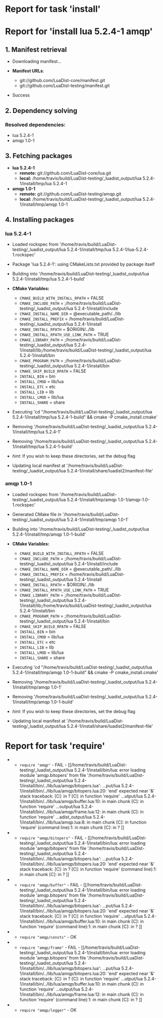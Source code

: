 # Report for task 'install'

# Report for 'install lua 5.2.4-1 amqp'


## 1. Manifest retrieval

- Downloading manifest...

- **Manifest URLs**:
    - git://github.com/LuaDist-core/manifest.git
    - git://github.com/LuaDist-testing/manifest.git
- Success

## 2. Dependency solving


### Resolved dependencies:
- lua 5.2.4-1
- amqp 1.0-1

## 3. Fetching packages

- **lua 5.2.4-1**
    - **remote:** git://github.com/LuaDist-core/lua.git
    - **local:** /home/travis/build/LuaDist-testing/_luadist_output/lua 5.2.4-1/install/tmp/lua 5.2.4-1
- **amqp 1.0-1**
    - **remote:** git://github.com/LuaDist-testing/amqp.git
    - **local:** /home/travis/build/LuaDist-testing/_luadist_output/lua 5.2.4-1/install/tmp/amqp 1.0-1

## 4. Installing packages


### lua 5.2.4-1
- Loaded rockspec from '/home/travis/build/LuaDist-testing/_luadist_output/lua 5.2.4-1/install/tmp/lua 5.2.4-1/lua-5.2.4-1.rockspec'
- Package 'lua 5.2.4-1': using CMakeLists.txt provided by package itself
- Building into '/home/travis/build/LuaDist-testing/_luadist_output/lua 5.2.4-1/install/tmp/lua 5.2.4-1-build'
- **CMake Variables:**
    - `CMAKE_BUILD_WITH_INSTALL_RPATH` = FALSE
    - `CMAKE_INCLUDE_PATH` = ;/home/travis/build/LuaDist-testing/_luadist_output/lua 5.2.4-1/install/include
    - `CMAKE_INSTALL_NAME_DIR` = @executable_path/../lib
    - `CMAKE_INSTALL_PREFIX` = /home/travis/build/LuaDist-testing/_luadist_output/lua 5.2.4-1/install
    - `CMAKE_INSTALL_RPATH` = $ORIGIN/../lib
    - `CMAKE_INSTALL_RPATH_USE_LINK_PATH` = TRUE
    - `CMAKE_LIBRARY_PATH` = ;/home/travis/build/LuaDist-testing/_luadist_output/lua 5.2.4-1/install/lib;/home/travis/build/LuaDist-testing/_luadist_output/lua 5.2.4-1/install/bin
    - `CMAKE_PROGRAM_PATH` = ;/home/travis/build/LuaDist-testing/_luadist_output/lua 5.2.4-1/install/bin
    - `CMAKE_SKIP_BUILD_RPATH` = FALSE
    - `INSTALL_BIN` = bin
    - `INSTALL_CMOD` = lib/lua
    - `INSTALL_ETC` = etc
    - `INSTALL_LIB` = lib
    - `INSTALL_LMOD` = lib/lua
    - `INSTALL_SHARE` = share
- Executing 'cd "/home/travis/build/LuaDist-testing/_luadist_output/lua 5.2.4-1/install/tmp/lua 5.2.4-1-build" && cmake -P cmake_install.cmake'
- Removing '/home/travis/build/LuaDist-testing/_luadist_output/lua 5.2.4-1/install/tmp/lua 5.2.4-1'
- Removing '/home/travis/build/LuaDist-testing/_luadist_output/lua 5.2.4-1/install/tmp/lua 5.2.4-1-build'

- *hint:* If you wish to keep these directories, set the debug flag
- Updating local manifest at '/home/travis/build/LuaDist-testing/_luadist_output/lua 5.2.4-1/install/share/luadist2/manifest-file'

### amqp 1.0-1
- Loaded rockspec from '/home/travis/build/LuaDist-testing/_luadist_output/lua 5.2.4-1/install/tmp/amqp 1.0-1/amqp-1.0-1.rockspec'
- Generated CMake file in '/home/travis/build/LuaDist-testing/_luadist_output/lua 5.2.4-1/install/tmp/amqp 1.0-1'
- Building into '/home/travis/build/LuaDist-testing/_luadist_output/lua 5.2.4-1/install/tmp/amqp 1.0-1-build'
- **CMake Variables:**
    - `CMAKE_BUILD_WITH_INSTALL_RPATH` = FALSE
    - `CMAKE_INCLUDE_PATH` = ;/home/travis/build/LuaDist-testing/_luadist_output/lua 5.2.4-1/install/include
    - `CMAKE_INSTALL_NAME_DIR` = @executable_path/../lib
    - `CMAKE_INSTALL_PREFIX` = /home/travis/build/LuaDist-testing/_luadist_output/lua 5.2.4-1/install
    - `CMAKE_INSTALL_RPATH` = $ORIGIN/../lib
    - `CMAKE_INSTALL_RPATH_USE_LINK_PATH` = TRUE
    - `CMAKE_LIBRARY_PATH` = ;/home/travis/build/LuaDist-testing/_luadist_output/lua 5.2.4-1/install/lib;/home/travis/build/LuaDist-testing/_luadist_output/lua 5.2.4-1/install/bin
    - `CMAKE_PROGRAM_PATH` = ;/home/travis/build/LuaDist-testing/_luadist_output/lua 5.2.4-1/install/bin
    - `CMAKE_SKIP_BUILD_RPATH` = FALSE
    - `INSTALL_BIN` = bin
    - `INSTALL_CMOD` = lib/lua
    - `INSTALL_ETC` = etc
    - `INSTALL_LIB` = lib
    - `INSTALL_LMOD` = lib/lua
    - `INSTALL_SHARE` = share
- Executing 'cd "/home/travis/build/LuaDist-testing/_luadist_output/lua 5.2.4-1/install/tmp/amqp 1.0-1-build" && cmake -P cmake_install.cmake'
- Removing '/home/travis/build/LuaDist-testing/_luadist_output/lua 5.2.4-1/install/tmp/amqp 1.0-1'
- Removing '/home/travis/build/LuaDist-testing/_luadist_output/lua 5.2.4-1/install/tmp/amqp 1.0-1-build'

- *hint:* If you wish to keep these directories, set the debug flag
- Updating local manifest at '/home/travis/build/LuaDist-testing/_luadist_output/lua 5.2.4-1/install/share/luadist2/manifest-file'

# Report for task 'require'

 -  - `require "amqp"` - FAIL - [[/home/travis/build/LuaDist-testing/_luadist_output/lua 5.2.4-1/install/bin/lua: error loading module 'amqp.bitopers' from file '/home/travis/build/LuaDist-testing/_luadist_output/lua 5.2.4-1/install/bin/../lib/lua/amqp/bitopers.lua':
	...put/lua 5.2.4-1/install/bin/../lib/lua/amqp/bitopers.lua:20: 'end' expected near '&'
stack traceback:
	[C]: in ?
	[C]: in function 'require'
	...utput/lua 5.2.4-1/install/bin/../lib/lua/amqp/buffer.lua:10: in main chunk
	[C]: in function 'require'
	...output/lua 5.2.4-1/install/bin/../lib/lua/amqp/frame.lua:12: in main chunk
	[C]: in function 'require'
	...adist_output/lua 5.2.4-1/install/bin/../lib/lua/amqp.lua:8: in main chunk
	[C]: in function 'require'
	(command line):1: in main chunk
	[C]: in ?
]]
 -  - `require "amqp/bitopers"` - FAIL - [[/home/travis/build/LuaDist-testing/_luadist_output/lua 5.2.4-1/install/bin/lua: error loading module 'amqp/bitopers' from file '/home/travis/build/LuaDist-testing/_luadist_output/lua 5.2.4-1/install/bin/../lib/lua/amqp/bitopers.lua':
	...put/lua 5.2.4-1/install/bin/../lib/lua/amqp/bitopers.lua:20: 'end' expected near '&'
stack traceback:
	[C]: in ?
	[C]: in function 'require'
	(command line):1: in main chunk
	[C]: in ?
]]
 -  - `require "amqp/buffer"` - FAIL - [[/home/travis/build/LuaDist-testing/_luadist_output/lua 5.2.4-1/install/bin/lua: error loading module 'amqp.bitopers' from file '/home/travis/build/LuaDist-testing/_luadist_output/lua 5.2.4-1/install/bin/../lib/lua/amqp/bitopers.lua':
	...put/lua 5.2.4-1/install/bin/../lib/lua/amqp/bitopers.lua:20: 'end' expected near '&'
stack traceback:
	[C]: in ?
	[C]: in function 'require'
	...utput/lua 5.2.4-1/install/bin/../lib/lua/amqp/buffer.lua:10: in main chunk
	[C]: in function 'require'
	(command line):1: in main chunk
	[C]: in ?
]]
 -  - `require "amqp/consts"` - OK
 -  - `require "amqp/frame"` - FAIL - [[/home/travis/build/LuaDist-testing/_luadist_output/lua 5.2.4-1/install/bin/lua: error loading module 'amqp.bitopers' from file '/home/travis/build/LuaDist-testing/_luadist_output/lua 5.2.4-1/install/bin/../lib/lua/amqp/bitopers.lua':
	...put/lua 5.2.4-1/install/bin/../lib/lua/amqp/bitopers.lua:20: 'end' expected near '&'
stack traceback:
	[C]: in ?
	[C]: in function 'require'
	...utput/lua 5.2.4-1/install/bin/../lib/lua/amqp/buffer.lua:10: in main chunk
	[C]: in function 'require'
	...output/lua 5.2.4-1/install/bin/../lib/lua/amqp/frame.lua:12: in main chunk
	[C]: in function 'require'
	(command line):1: in main chunk
	[C]: in ?
]]
 -  - `require "amqp/logger"` - OK


